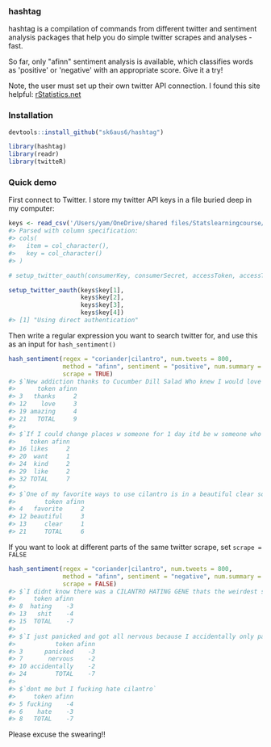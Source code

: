 
<!-- README.md is generated from README.Rmd. Please edit that file -->
### hashtag

hashtag is a compilation of commands from different twitter and sentiment analysis packages that help you do simple twitter scrapes and analyses - fast.

So far, only "afinn" sentiment analysis is available, which classifies words as 'positive' or 'negative' with an appropriate score. Give it a try!

Note, the user must set up their own twitter API connection. I found this site helpful: [rStatistics.net](http://rstatistics.net/extracting-tweets-with-r/)

### Installation

``` r
devtools::install_github("sk6aus6/hashtag")
```

``` r
library(hashtag)
library(readr)
library(twitteR)
```

### Quick demo

First connect to Twitter. I store my twitter API keys in a file buried deep in my computer:

``` r
keys <- read_csv('/Users/yam/OneDrive/shared files/Statslearningcourse/twitteR/keys.csv')
#> Parsed with column specification:
#> cols(
#>   item = col_character(),
#>   key = col_character()
#> )

# setup_twitter_oauth(consumerKey, consumerSecret, accessToken, accessTokenSecret)

setup_twitter_oauth(keys$key[1],
                    keys$key[2],
                    keys$key[3], 
                    keys$key[4])
#> [1] "Using direct authentication"
```

Then write a regular expression you want to search twitter for, and use this as an input for `hash_sentiment()`

``` r
hash_sentiment(regex = "coriander|cilantro", num.tweets = 800,
               method = "afinn", sentiment = "positive", num.summary = 3,
               scrape = TRUE)
#> $`New addiction thanks to Cucumber Dill Salad Who knew I would love the coriander in my salad dressing Amazing FIXATE`
#>      token afinn
#> 3   thanks     2
#> 12    love     3
#> 19 amazing     4
#> 21   TOTAL     9
#> 
#> $`If I could change places w someone for 1 day itd be w someone who likes cilantro bc I want to know what kind of life a person like that has`
#>    token afinn
#> 16 likes     2
#> 20  want     1
#> 24  kind     2
#> 29  like     2
#> 32 TOTAL     7
#> 
#> $`One of my favorite ways to use cilantro is in a beautiful clear soup with monkfish and lime NobuMatsuhisa quotes`
#>        token afinn
#> 4   favorite     2
#> 12 beautiful     3
#> 13     clear     1
#> 21     TOTAL     6
```

If you want to look at different parts of the same twitter scrape, set `scrape = FALSE`

``` r
hash_sentiment(regex = "coriander|cilantro", num.tweets = 800,
               method = "afinn", sentiment = "negative", num.summary = 3,
               scrape = FALSE)
#> $`I didnt know there was a CILANTRO HATING GENE thats the weirdest shit ever`
#>     token afinn
#> 8  hating    -3
#> 13   shit    -4
#> 15  TOTAL    -7
#> 
#> $`I just panicked and got all nervous because I accidentally only paid for normal cilantro but took organic cilantro and still walked out`
#>           token afinn
#> 3      panicked    -3
#> 7       nervous    -2
#> 10 accidentally    -2
#> 24        TOTAL    -7
#> 
#> $`dont me but I fucking hate cilantro`
#>     token afinn
#> 5 fucking    -4
#> 6    hate    -3
#> 8   TOTAL    -7
```

Please excuse the swearing!!
